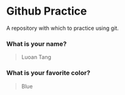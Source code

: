 # Github Practice

A repository with which to practice using git.

### What is your name?

> Luoan Tang


### What is your favorite color?

> Blue
